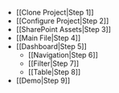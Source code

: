 - [[Clone Project|Step 1]]
- [[Configure Project|Step 2]]
- [[SharePoint Assets|Step 3]]
- [[Main File|Step 4]]
- [[Dashboard|Step 5]]
  - [[Navigation|Step 6]]
  - [[Filter|Step 7]]
  - [[Table|Step 8]]
- [[Demo|Step 9]]